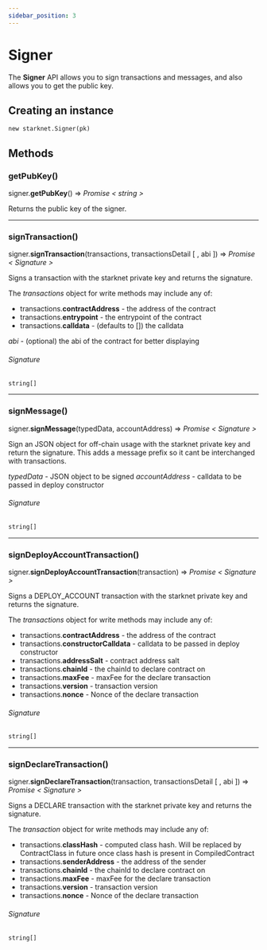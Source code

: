 ```yaml
---
sidebar_position: 3
---
```


# Signer

The **Signer** API allows you to sign transactions and messages, and also allows you to get the public key.

## Creating an instance

`new starknet.Signer(pk)`

## Methods

### getPubKey()

signer.**getPubKey**() => _Promise < string >_

Returns the public key of the signer.

---

### signTransaction()

signer.**signTransaction**(transactions, transactionsDetail [ , abi ]) => _Promise < Signature >_

Signs a transaction with the starknet private key and returns the signature.

The _transactions_ object for write methods may include any of:

- transactions.**contractAddress** - the address of the contract
- transactions.**entrypoint** - the entrypoint of the contract
- transactions.**calldata** - (defaults to []) the calldata

_abi_ - (optional) the abi of the contract for better displaying

###### _Signature_

```typescript
string[]
```

---

### signMessage()

signer.**signMessage**(typedData, accountAddress) => _Promise < Signature >_

Sign an JSON object for off-chain usage with the starknet private key and return the signature. This adds a message prefix so it cant be interchanged with transactions.

_typedData_ - JSON object to be signed
_accountAddress_ - calldata to be passed in deploy constructor

###### _Signature_

```typescript
string[]
```

---

### signDeployAccountTransaction()

signer.**signDeployAccountTransaction**(transaction) => _Promise < Signature >_

Signs a DEPLOY_ACCOUNT transaction with the starknet private key and returns the signature.

The _transactions_ object for write methods may include any of:

- transactions.**contractAddress** - the address of the contract
- transactions.**constructorCalldata** - calldata to be passed in deploy constructor
- transactions.**addressSalt** - contract address salt
- transactions.**chainId** - the chainId to declare contract on
- transactions.**maxFee** - maxFee for the declare transaction
- transactions.**version** - transaction version
- transactions.**nonce** - Nonce of the declare transaction

###### _Signature_

```typescript
string[]
```

---

### signDeclareTransaction()

signer.**signDeclareTransaction**(transaction, transactionsDetail [ , abi ]) => _Promise < Signature >_

Signs a DECLARE transaction with the starknet private key and returns the signature.

The _transaction_ object for write methods may include any of:

- transactions.**classHash** - computed class hash. Will be replaced by ContractClass in future once class hash is present in CompiledContract
- transactions.**senderAddress** - the address of the sender
- transactions.**chainId** - the chainId to declare contract on
- transactions.**maxFee** - maxFee for the declare transaction
- transactions.**version** - transaction version
- transactions.**nonce** - Nonce of the declare transaction

###### _Signature_

```typescript
string[]
```
